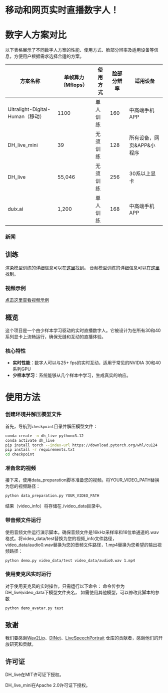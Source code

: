 # 移动和网页实时直播数字人！

# 数字人方案对比

以下表格展示了不同数字人方案的性能、使用方式、脸部分辨率及适用设备等信息，方便用户根据需求选择合适的方案。

| 方案名称                     | 单帧算力（Mflops） | 使用方式   | 脸部分辨率 | 适用设备                           |
|------------------------------|-------------------|------------|------------|------------------------------------|
| Ultralight-Digital-Human（移动） | 1100              | 单人训练   | 160        | 中高端手机APP                      |
| DH_live_mini                  | 39                | 无须训练   | 128        | 所有设备，网页&APP&小程序          |
| DH_live                       | 55,046            | 无须训练   | 256        | 30系以上显卡                       |
| duix.ai                      | 1,200             | 单人训练   | 168        | 中高端手机APP                      |

### 新闻

## 训练
渲染模型训练的详细信息可以在[这里](https://github.com/kleinlee/DH_live/tree/master/train)找到。
音频模型训练的详细信息可以在[这里](https://github.com/kleinlee/DH_live/tree/master/train_audio)找到。
### 视频示例

[点击这里查看视频示例](https://github.com/user-attachments/assets/7e0b5bc2-067b-4048-9f88-961afed12478)

## 概览
这个项目是一个由少样本学习驱动的实时直播数字人。它被设计为在所有30和40系列显卡上流畅运行，确保无缝和互动的直播体验。

### 核心特性
- **实时性能**：数字人可以与25+ fps的实时互动，适用于常见的NVIDIA 30和40系列GPU
- **少样本学习**：系统能够从几个样本中学习，生成真实的响应。

# 使用方法

### 创建环境并解压模型文件
首先，导航到`checkpoint`目录并解压模型文件：
```bash
conda create -n dh_live python=3.12
conda activate dh_live
pip install torch --index-url https://download.pytorch.org/whl/cu124 
pip install -r requirements.txt
cd checkpoint
```

### 准备您的视频
接下来，使用data_preparation脚本准备您的视频。将YOUR_VIDEO_PATH替换为您的视频路径：
```bash
python data_preparation.py YOUR_VIDEO_PATH
```
结果（video_info）将存储在./video_data目录中。
### 带音频文件运行
使用音频文件运行演示脚本。确保音频文件是16kHz采样率和16位单通道的.wav格式。将video_data/test替换为您的视频_info文件路径，video_data/audio0.wav替换为您的音频文件路径，1.mp4替换为您希望的输出视频路径：
```bash
python demo.py video_data/test video_data/audio0.wav 1.mp4
```
### 使用麦克风实时运行
对于使用麦克风的实时操作，只需运行以下命令：
命令传参为DH_live\video_data下模型文件夹名，
如需使用其他模型，可以修改此脚本的参数
```bash
python demo_avatar.py test
```

## 致谢
我们要感谢[Wav2Lip](https://github.com/Rudrabha/Wav2Lip)、[DINet](https://github.com/MRzzm/DINet)、[LiveSpeechPortrait](https://github.com/YuanxunLu/LiveSpeechPortraits) 仓库的贡献者，感谢他们的开放研究和贡献。

## 许可证
DH_live在MIT许可证下授权。

DH_live_mini在Apache 2.0许可证下授权。
